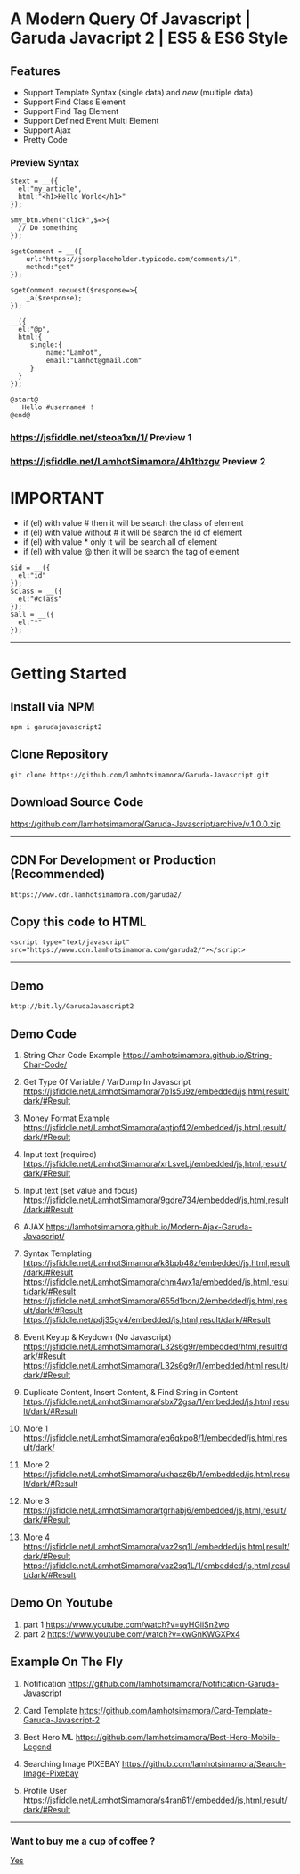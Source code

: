# A Modern Query Of Javascript | Garuda Javacript 2 | ES5 & ES6 Style

## Features
- Support Template Syntax (single data) and *new* (multiple data)
- Support Find Class Element
- Support Find Tag Element
- Support Defined Event Multi Element
- Support Ajax
- Pretty Code

### Preview Syntax 
```
$text = __({
  el:"my_article",
  html:"<h1>Hello World</h1>"
});
```

```
$my_btn.when("click",$=>{
  // Do something 
});

$getComment = __({
    url:"https://jsonplaceholder.typicode.com/comments/1",
    method:"get"
});

$getComment.request($response=>{
    _a($response);
});

__({
  el:"@p",
  html:{
  	 single:{
         name:"Lamhot",
         email:"Lamhot@gmail.com"
     }
  }
});

@start@
   Hello #username# !
@end@
```
### https://jsfiddle.net/steoa1xn/1/ Preview 1
### https://jsfiddle.net/LamhotSimamora/4h1tbzgv Preview 2

# IMPORTANT
- if (el) with value # then it will be search the class of element
- if (el) with value without # it will be search the id of element
- if (el) with value * only it will be search all of element
- if (el) with value @ then it will be search the tag of element
```
$id = __({
  el:"id"
});
$class = __({
  el:"#class"
});
$all = __({
  el:"*"
});
```
--------------------
# Getting Started

## Install via NPM
```
npm i garudajavascript2
```

## Clone Repository
```
git clone https://github.com/lamhotsimamora/Garuda-Javascript.git
```

## Download Source Code
https://github.com/lamhotsimamora/Garuda-Javascript/archive/v.1.0.0.zip

--------------------------------
## CDN For Development or Production (Recommended)
```
https://www.cdn.lamhotsimamora.com/garuda2/ 
```
## Copy this code to HTML
```
<script type="text/javascript" src="https://www.cdn.lamhotsimamora.com/garuda2/"></script>
```
------------------------------

## Demo
```
http://bit.ly/GarudaJavascript2
```

## Demo Code
1.  String Char Code Example 
https://lamhotsimamora.github.io/String-Char-Code/

2.  Get Type Of Variable / VarDump In Javascript   
https://jsfiddle.net/LamhotSimamora/7p1s5u9z/embedded/js,html,result/dark/#Result

3.  Money Format Example
https://jsfiddle.net/LamhotSimamora/aqtjof42/embedded/js,html,result/dark/#Result

4.  Input text (required)
https://jsfiddle.net/LamhotSimamora/xrLsveLj/embedded/js,html,result/dark/#Result

5.  Input text (set value and focus)
https://jsfiddle.net/LamhotSimamora/9gdre734/embedded/js,html,result/dark/#Result

6.  AJAX
https://lamhotsimamora.github.io/Modern-Ajax-Garuda-Javascript/

7.  Syntax Templating  
https://jsfiddle.net/LamhotSimamora/k8bpb48z/embedded/js,html,result/dark/#Result
https://jsfiddle.net/LamhotSimamora/chm4wx1a/embedded/js,html,result/dark/#Result
https://jsfiddle.net/LamhotSimamora/655d1bon/2/embedded/js,html,result/dark/#Result
https://jsfiddle.net/pdj35gv4/embedded/js,html,result/dark/#Result

8.  Event Keyup & Keydown (No Javascript)
https://jsfiddle.net/LamhotSimamora/L32s6g9r/embedded/html,result/dark/#Result
https://jsfiddle.net/LamhotSimamora/L32s6g9r/1/embedded/html,result/dark/#Result

9. Duplicate Content, Insert Content, & Find String in Content
https://jsfiddle.net/LamhotSimamora/sbx72gsa/1/embedded/js,html,result/dark/#Result

10.  More 1
https://jsfiddle.net/LamhotSimamora/eq6qkpo8/1/embedded/js,html,result/dark/

11. More 2
https://jsfiddle.net/LamhotSimamora/ukhasz6b/1/embedded/js,html,result/dark/#Result

12. More 3
https://jsfiddle.net/LamhotSimamora/tgrhabj6/embedded/js,html,result/dark/#Result

13. More 4
https://jsfiddle.net/LamhotSimamora/vaz2sq1L/embedded/js,html,result/dark/#Result
https://jsfiddle.net/LamhotSimamora/vaz2sq1L/1/embedded/js,html,result/dark/#Result

## Demo On Youtube
1. part 1 https://www.youtube.com/watch?v=uyHGiiSn2wo
2. part 2 https://www.youtube.com/watch?v=xwGnKWGXPx4

## Example On The Fly

1. Notification
https://github.com/lamhotsimamora/Notification-Garuda-Javascript

2. Card Template
https://github.com/lamhotsimamora/Card-Template-Garuda-Javascript-2

3. Best Hero ML
https://github.com/lamhotsimamora/Best-Hero-Mobile-Legend

4. Searching Image PIXEBAY
https://github.com/lamhotsimamora/Search-Image-Pixebay

5. Profile User
https://jsfiddle.net/LamhotSimamora/s4ran61f/embedded/js,html,result/dark/#Result


----------------

### Want to buy me a cup of coffee ?
<a href="http://ko-fi.com/Z8Z579XC">Yes</a>
